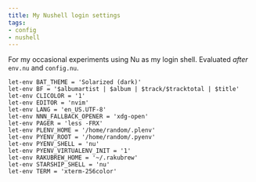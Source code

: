 ```yaml
---
title: My Nushell login settings
tags:
- config
- nushell
---
```


For my occasional experiments using Nu as my login shell.
Evaluated *after* `env.nu` and `config.nu`.

````nushell
let-env BAT_THEME = 'Solarized (dark)'
let-env BF = '$albumartist | $album | $track/$tracktotal | $title'
let-env CLICOLOR = '1'
let-env EDITOR = 'nvim'
let-env LANG = 'en_US.UTF-8'
let-env NNN_FALLBACK_OPENER = 'xdg-open'
let-env PAGER = 'less -FRX'
let-env PLENV_HOME = '/home/random/.plenv'
let-env PYENV_ROOT = '/home/random/.pyenv'
let-env PYENV_SHELL = 'nu'
let-env PYENV_VIRTUALENV_INIT = '1'
let-env RAKUBREW_HOME = '~/.rakubrew'
let-env STARSHIP_SHELL = 'nu'
let-env TERM = 'xterm-256color'
````

